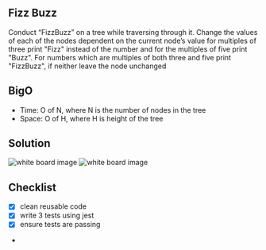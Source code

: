 ## Fizz Buzz
Conduct “FizzBuzz” on a tree while traversing through it. Change the values of each of the nodes dependent on the current node’s value for multiples of three print "Fizz" instead of the number and for the multiples of five print "Buzz". For numbers which are multiples of both three and five print "FizzBuzz", if neither leave the node unchanged

## BigO
- Time: O of N, where N is the number of nodes in the tree
- Space: O of H, where H is height of the tree

## Solution
![white board image](./assets/fizzbuzz1.jpg)
![white board image](./assets/fizzbuzz2.jpg)


## Checklist
- [x] clean reusable code
- [x] write 3 tests using jest
- [x] ensure tests are passing
- 


